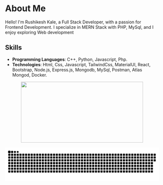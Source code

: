 # About Me

Hello! I'm Rushikesh Kale, a Full Stack Developer, with a passion for Frontend Development. I specialize in MERN Stack with PHP, MySql, and I enjoy exploring Web development
## Skills

- **Programming Languages**: C++, Python, Javascript, Php.
- **Technologies**: Html, Css, Javascript, TailwindCss, MaterialUI, React, Bootstrap, Node.js, Express.js, Mongodb, MySql, Postman, Atlas Mongod, Docker.

<p align="center">
  <img width="400" height="200" src="https://github-readme-stats.vercel.app/api/top-langs/?username=Rushi-kale-1&size_weight=0.15&count_weight=0.5&layout=compact&theme=vision-friendly-dark">
</p>


<p align="center">
 <img width="1000" src="github-snake.svg" alt="snake"/>
</p>

